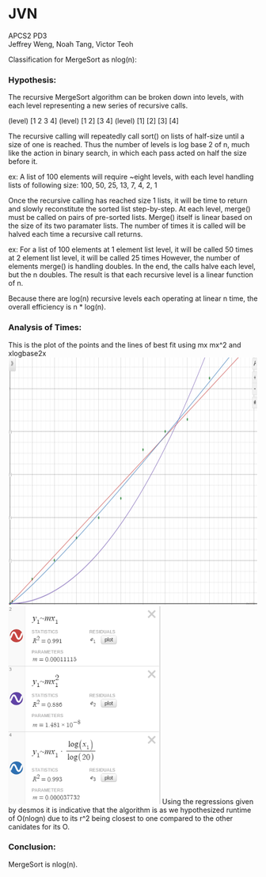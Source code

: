 # JVN
APCS2 PD3 <br />
Jeffrey Weng, Noah Tang, Victor Teoh <br />

Classification for MergeSort as nlog(n):

### Hypothesis:
The recursive MergeSort algorithm can be broken down into
levels, with each level representing a new series of recursive calls.

(level) [1 2 3 4]
(level) [1 2]  [3 4]
(level) [1]  [2]  [3]  [4]

The recursive calling will repeatedly call sort() on lists of half-size
until a size of one is reached. Thus the number of levels is log base 2
of n, much like the action in binary search, in which each pass acted on
half the size before it.

ex:
A list of 100 elements will require ~eight levels, with each level handling
lists of following size:
100, 50, 25, 13, 7, 4, 2, 1

Once the recursive calling has reached size 1 lists, it will be time to
return and slowly reconstitute the sorted list step-by-step. At each level, merge() must be called on pairs of pre-sorted lists. Merge() itself is linear based on the size of its two paramater lists. The number of times it is called will be halved each time a recursive call returns.

ex:
For a list of 100 elements
at 1 element list level, it will be called 50 times
at 2 element list level, it will be called 25 times
However, the number of elements merge() is handling doubles. In the end, the calls halve each level, but the n doubles. The result is that each recursive level is a linear function of n.

Because there are log(n) recursive levels each operating at linear n time, the overall efficiency is n * log(n).

### Analysis of Times:
This is the plot of the points and the lines of best fit using mx mx^2 and xlogbase2x
<img height = "500" src = "https://github.com/DevJW2/JVN/blob/master/pictures/graph.png?raw=true">
<img height = "400" src = "https://github.com/DevJW2/JVN/blob/master/pictures/regressions.png?raw=true">
Using the regressions given by desmos it is indicative that the algorithm is as we hypothesized runtime of O(nlogn) due to its r^2 being closest to one compared to the other canidates for its O.

### Conclusion: 

MergeSort is nlog(n).
